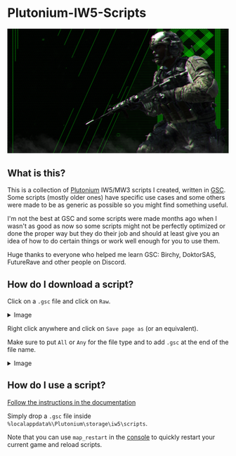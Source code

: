 # Plutonium-IW5-Scripts

[![image](cover.jpg)](https://plutonium.pw/)

## What is this?

This is a collection of [Plutonium](https://plutonium.pw/docs/intro/) IW5/MW3 scripts I created, written in [GSC](https://plutonium.pw/docs/modding/gsc/).  
Some scripts (mostly older ones) have specific use cases and some others were made to be as generic as possible so you might find something useful.

I'm not the best at GSC and some scripts were made months ago when I wasn't as good as now so some scripts might not be perfectly optimized or done the proper way but they do their job and should at least give you an idea of how to do certain things or work well enough for you to use them.  

Huge thanks to everyone who helped me learn GSC: Birchy, DoktorSAS, FutureRave and other people on Discord.

## How do I download a script?

Click on a `.gsc` file and click on `Raw`.
<details>
  <summary>Image</summary>
  
  ![image](https://user-images.githubusercontent.com/55228336/153304575-9ee2e2ae-9bcf-437a-a2f1-cc65087f238f.png)
  ![image](https://user-images.githubusercontent.com/55228336/153305132-3405c97a-9ad4-49fe-b764-5fdb1e194386.png)
</details>

Right click anywhere and click on `Save page as` (or an equivalent). 

Make sure to put `All` or `Any` for the file type and to add `.gsc` at the end of the file name.
<details>
  <summary>Image</summary>
  
  ![image](https://user-images.githubusercontent.com/55228336/153305302-2bb87264-2ec5-4ea5-ac70-0e96b61ab2f7.png)
</details>

## How do I use a script?

[Follow the instructions in the documentation](https://plutonium.pw/docs/modding/loading-mods/#loading-existing-scripts-on-iw5)

Simply drop a `.gsc` file inside `%localappdata%\Plutonium\storage\iw5\scripts`.

Note that you can use `map_restart` in the [console](https://plutonium.pw/docs/opening-console/) to quickly restart your current game and reload scripts.
